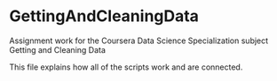 GettingAndCleaningData
======================

Assignment work for the Coursera Data Science Specialization subject Getting and Cleaning Data

This file explains how all of the scripts work and are connected.
